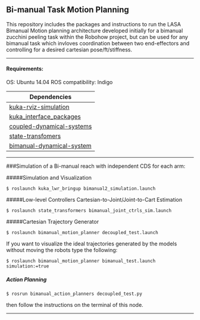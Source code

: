 ## Bi-manual Task Motion Planning
This repository includes the packages and instructions to run the LASA Bimanual Motion planning architecture developed initially for a bimanual zucchini peeling task within the Robohow project, but can be used for any bimanual task which invloves coordination between two end-effectors and controlling for a desired cartesian pose/ft/stiffness.

---

#### Requirements:

OS: Ubuntu 14.04
ROS compatibility: Indigo

  
| Dependencies  |
| ------------- |
| [kuka-rviz-simulation](https://github.com/epfl-lasa/kuka-rviz-simulation)           |
| [kuka_interface_packages](https://github.com/nbfigueroa/kuka_interface_packages)    |
| [coupled-dynamical-systems](https://github.com/epfl-lasa/coupled-dynamical-systems) |
| [state-transfomers](https://github.com/epfl-lasa/state-transformers)                |
| [bimanual-dynamical-system](https://github.com/epfl-lasa/bimanual-dynamical-system) |
  
---
###Simulation of a Bi-manual reach with independent CDS for each arm:

#####Simulation and Visualization
```
$ roslaunch kuka_lwr_bringup bimanual2_simulation.launch
```

#####Low-level Controllers
Cartesian-to-Joint/Joint-to-Cart Estimation
```
$ roslaunch state_transformers bimanual_joint_ctrls_sim.launch 
```

#####Cartesian Trajectory Generator
```
$ roslaunch bimanual_motion_planner decoupled_test.launch
```

If you want to visualize the ideal trajectories generated by the models without moving the robots type the following:
```
$ roslaunch bimanual_motion_planner bimanual_test.launch simulation:=true
```

##### Action Planning  
```
$ rosrun bimanual_action_planners decoupled_test.py
```
then follow the instructions on the terminal of this node.  

---


